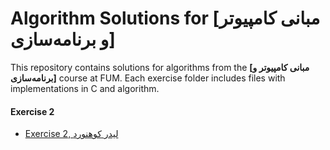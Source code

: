 # Algorithm Solutions for [مبانی کامپیوتر و برنامه‌سازی]

This repository contains solutions for algorithms from the **[مبانی کامپیوتر و برنامه‌سازی]** course at FUM.
Each exercise folder includes files with implementations in C and algorithm.

#### Exercise 2

- [Exercise 2, لیدر کوهنورد](https://github.com/ArashAzma/introduction-to-programming/blob/main/Exercise%202/1/02_01.c)
